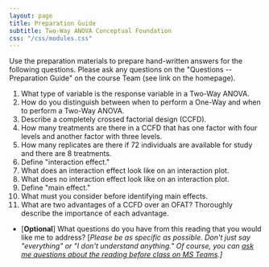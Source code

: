 ```yaml
---
layout: page
title: Preparation Guide
subtitle: Two-Way ANOVA Conceptual Foundation
css: "/css/modules.css"
---
```


<div class="alert alert-warning">
Use the preparation materials to prepare hand-written answers for the following questions. Please ask any questions on the "Questions -- Preparation Guide" on the course Team (see link on the homepage).
</div>

1. What type of variable is the response variable in a Two-Way ANOVA.
1. How do you distinguish between when to perform a One-Way and when to perform a Two-Way ANOVA.
1. Describe a completely crossed factorial design (CCFD).
1. How many treatments are there in a CCFD that has one factor with four levels and another factor with three levels.
1. How many replicates are there if 72 individuals are available for study and there are 8 treatments.
1. Define "interaction effect."
1. What does an interaction effect look like on an interaction plot.
1. What does no interaction effect look like on an interaction plot.
1. Define "main effect."
1. What must you consider before identifying main effects.
1. What are two advantages of a CCFD over an OFAT? Thoroughly describe the importance of each advantage.

<ul>
<li>[<b>Optional</b>] What questions do you have from this reading that you would like me to address? [<i>Please be as specific as possible. Don't just say "everything" or "I don't understand anything." Of course, you can <a href="https://teams.microsoft.com/l/channel/19%3aebdb6d98f8c748818228211aeea11139%40thread.tacv2/Class%2520Preparation%2520Reading%2520Questions?groupId=6aaae687-f6ed-4518-b9ed-3986bc9e6f4f&tenantId=b70d8bab-80b6-4766-b5da-fcfdabdf71c7" target="_blank">ask me questions about the reading before class on MS Teams</a>.]</i></li>
</ul>
